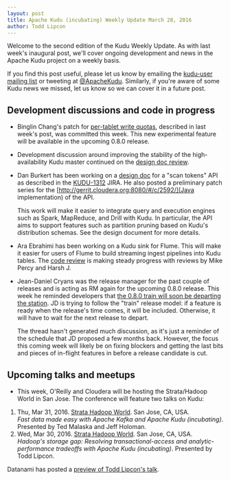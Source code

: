 ```yaml
---
layout: post
title: Apache Kudu (incubating) Weekly Update March 28, 2016
author: Todd Lipcon
---
```

Welcome to the second edition of the Kudu Weekly Update. As with last week's
inaugural post, we'll cover ongoing development and news in the Apache Kudu
project on a weekly basis.

<!--more-->

If you find this post useful, please let us know by emailing the
[kudu-user mailing list](mailto:user@kudu.incubator.apache.org) or
tweeting at [@ApacheKudu](https://twitter.com/ApacheKudu). Similarly, if you're
aware of some Kudu news we missed, let us know so we can cover it in
a future post.

## Development discussions and code in progress

* Binglin Chang's patch for [per-tablet write quotas](http://gerrit.cloudera.org:8080/#/c/2327/),
  described in last week's post, was committed this week. This new experimental feature will be
  available in the upcoming 0.8.0 release.

* Development discussion around improving the stability of the high-availability
  Kudu master continued on the [design doc review](http://gerrit.cloudera.org:8080/#/c/2527/).

* Dan Burkert has been working on a [design doc](http://gerrit.cloudera.org:8080/#/c/2443/)
  for a "scan tokens" API as described in the [KUDU-1312](https://issues.apache.org/jira/browse/KUDU-1312)
  JIRA. He also posted a preliminary patch series for the
  [http://gerrit.cloudera.org:8080/#/c/2592/](Java implementation) of the API.

  This work will make it easier to integrate query and execution engines such as
  Spark, MapReduce, and Drill with Kudu. In particular, the API aims to support features
  such as partition pruning based on Kudu's distribution schemas. See the design document
  for more details.

* Ara Ebrahimi has been working on a Kudu sink for Flume. This will make it easier for
  users of Flume to build streaming ingest pipelines into Kudu tables. The
  [code review](http://gerrit.cloudera.org:8080/#/c/2600/) is making steady progress
  with reviews by Mike Percy and Harsh J.

* Jean-Daniel Cryans was the release manager for the past couple of releases and is
  acting as RM again for the upcoming 0.8.0 release. This week he reminded developers
  that [the 0.8.0 train will soon be departing the station](http://markmail.org/thread/syfg6icqhfgxlcvi).
  JD is trying to follow the "train" release model: if a feature is ready when the release's
  time comes, it will be included. Otherwise, it will have to wait for the next release
  to depart.

  The thread hasn't generated much discussion, as it's just a reminder of the schedule
  that JD proposed a few months back. However, the focus this coming week will likely
  be on fixing blockers and getting the last bits and pieces of in-flight features
  in before a release candidate is cut.

## Upcoming talks and meetups

* This week, O'Reilly and Cloudera will be hosting the Strata/Hadoop World
in San Jose. The conference will feature two talks on Kudu:

1. Thu, Mar 31, 2016. [Strata Hadoop World](http://conferences.oreilly.com/strata/hadoop-big-data-ca/public/schedule/detail/47055). San Jose, CA, USA.<br/>
   _Fast data made easy with Apache Kafka and Apache Kudu (incubating)_. Presented by Ted Malaska and Jeff Holoman.
1. Wed, Mar 30, 2016. [Strata Hadoop World](http://conferences.oreilly.com/strata/hadoop-big-data-ca/public/schedule/detail/46916). San Jose, CA, USA.<br/>
   _Hadoop's storage gap: Resolving transactional-access and analytic-performance tradeoffs with Apache Kudu (incubating)_. Presented by Todd Lipcon.

Datanami has posted a [preview of Todd Lipcon's talk](http://www.datanami.com/2016/03/28/strata-preview-resolving-hadoops-storage-gap/).
